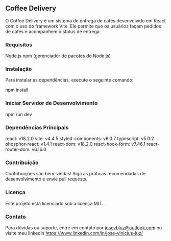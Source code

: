 ## Coffee Delivery

O Coffee Delivery é um sistema de entrega de cafés desenvolvido em React com o uso do framework Vite. Ele permite que os usuários façam pedidos de cafés e acompanhem o status de entrega.

### Requisitos
Node.js
npm (gerenciador de pacotes do Node.js)

### Instalação
Para instalar as dependências, execute o seguinte comando:

npm install

### Iniciar Servidor de Desenvolvimento

npm run dev

### Dependências Principais
react: v18.2.0
vite: v4.4.5
styled-components: v6.0.7
typescript: v5.0.2
phosphor-react: v1.4.1
react-dom: v18.2.0
react-hook-form: v7.46.1
react-router-dom: v6.16.0

### Contribuição
Contribuições são bem-vindas! Siga as práticas recomendadas de desenvolvimento e envie pull requests.

### Licença
Este projeto está licenciado sob a licença MIT.

### Contato
Para dúvidas ou suporte, entre em contato por josevbluz@outlook.com ou visite meu linkedin https://www.linkedin.com/in/jose-vinicius-luz/
